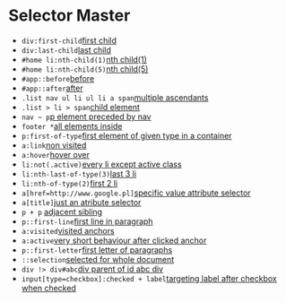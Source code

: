 # Selector Master
+ `div:first-child`[first child](templates/1.html)
+ `div:last-child`[last child](templates/2.html)
+ `#home li:nth-child(1)`[nth child(1)](templates/3.html)
+ `#home li:nth-child(5)`[nth child(5)](templates/4.html)
+ `#app::before`[before](templates/5.html)
+ `#app::after`[after](templates/6.html)
+ `.list nav ul li ul li a span`[multiple ascendants](templates/7.html)
+ `.list > li > span`[child element](templates/8.html)
+ `nav ~ p`[p element preceded by nav](templates/9.html)
+ `footer *`[all elements inside](templates/10.html)
+ `p:first-of-type`[first element of given type in a container](templates/11.html)
+ `a:link`[non visited](templates/12.html)
+ `a:hover`[hover over](templates/19.html)
+ `li:not(.active)`[every li except active class](templates/13.html)
+ `li:nth-last-of-type(3)`[last 3 li](templates/14.html)
+ `li:nth-of-type(2)`[first 2 li](templates/15.html)
+ `a[href=http://www.google.pl]`[specific value attribute selector](templates/16.html)
+ `a[title]`[just an atribute selector](templates/17.html)
+ `p + p` [adjacent sibling](templates/18.html)
+ `p::first-line`[first line in paragraph](templates/20.html)
+ `a:visited`[visited anchors](templates/21.html)
+ `a:active`[very short behaviour after clicked anchor](templates/22.html)
+ `p::first-letter`[first letter of paragraphs](templates/23.html)
+ `::selection`[selected for whole document](templates/24.html)
+ `div !> div#abc`[div parent of id abc div](templates/25.html)
+ `input[type=checkbox]:checked + label`[targeting label after checkbox when checked](templates/26.html)

